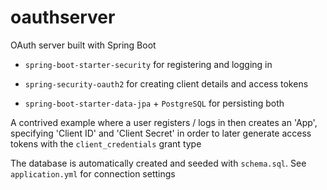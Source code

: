 # oauthserver

OAuth server built with Spring Boot

* `spring-boot-starter-security` for registering and logging in

* `spring-security-oauth2` for creating client details and access tokens

* `spring-boot-starter-data-jpa` + `PostgreSQL` for persisting both

A contrived example where a user registers / logs in then creates an 'App', 
specifying 'Client ID' and 'Client Secret' in order to later generate access tokens with the
`client_credentials` grant type

The database is automatically created and seeded with `schema.sql`. See `application.yml` for connection settings
